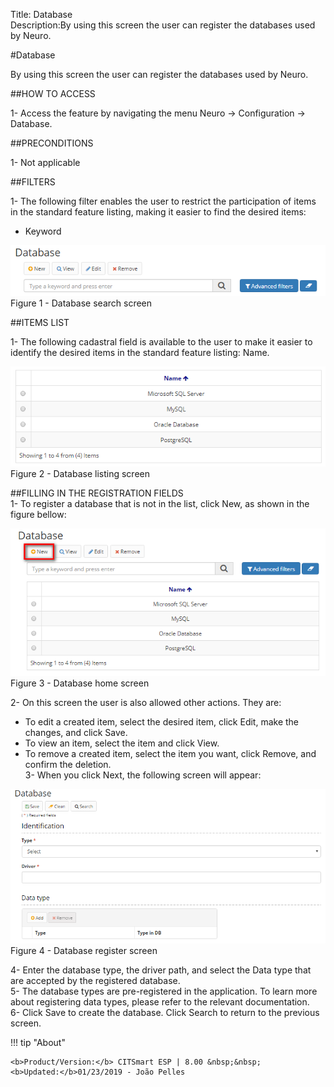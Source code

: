 Title: Database  
Description:By using this screen the user can register the databases used by Neuro.

#Database  

By using this screen the user can register the databases used by Neuro.  

##HOW TO ACCESS  

1- Access the feature by navigating the menu Neuro → Configuration → Database.  

##PRECONDITIONS  

1- Not applicable  

##FILTERS  

1- The following filter enables the user to restrict the participation of items in the standard feature listing, making it easier to find the desired items:  

 - Keyword    
 
 ![Screenshot](images/Data-Search.png)    
 Figure 1 - Database search screen    
 
##ITEMS LIST  
 
1- The following cadastral field is available to the user to make it easier to identify the desired items in the standard feature listing: Name.  

 ![Screenshot](images/Data-Items.png)   
 Figure 2 - Database listing screen  
 
##FILLING IN THE REGISTRATION FIELDS  
1- To register a database that is not in the list, click New, as shown in the figure bellow:  

 ![Screenshot](images/Data-Home.png)   
 Figure 3 - Database home screen  

2- On this screen the user is also allowed other actions. They are:  
  - To edit a created item, select the desired item, click Edit, make the changes, and click Save.  
  - To view an item, select the item and click View.  
  - To remove a created item, select the item you want, click Remove, and confirm the deletion.  
3- When you click Next, the following screen will appear:  

 ![Screenshot](images/Data-register.png)   
Figure 4 - Database register screen  

4- Enter the database type, the driver path, and select the Data type that are accepted by the registered database.  
5- The database types are pre-registered in the application. To learn more about registering data types, please refer to the relevant documentation.  
6- Click Save to create the database. Click Search to return to the previous screen.  

!!! tip "About"

    <b>Product/Version:</b> CITSmart ESP | 8.00 &nbsp;&nbsp;
    <b>Updated:</b>01/23/2019 - João Pelles  